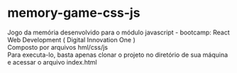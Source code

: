 # memory-game-css-js
Jogo da memória desenvolvido para o módulo javascript - bootcamp: React Web Development ( Digital Innovation One )<br/>
Composto por arquivos hml/css/js <br/>
Para executa-lo, basta apenas clonar o projeto no diretório de sua máquina e acessar o arquivo index.html
